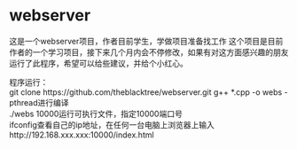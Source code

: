 # webserver
</p>这是一个webserver项目，作者目前学生，学做项目准备找工作
这个项目是目前作者的一个学习项目，接下来几个月内会不停修改，如果有对这方面感兴趣的朋友运行了此程序，希望可以给些建议，并给个小红心。</p>
</p>程序运行：<br>
git clone https://github.com/theblacktree/webserver.git
g++ *.cpp -o webs -pthread进行编译<br>
./webs 10000运行可执行文件，指定10000端口号<br>
ifconfig查看自己的ip地址，在任何一台电脑上浏览器上输入http://192.168.xxx.xxx:10000/index.html</p>
